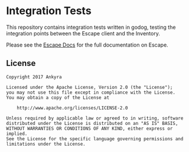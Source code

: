 Integration Tests
=================

This repository contains integration tests written in godog, testing the 
integration points between the Escape client and the Inventory. 

Please see the [Escape Docs](https://escape.ankyra.io/docs/) for the full
documentation on Escape.

## License

```
Copyright 2017 Ankyra

Licensed under the Apache License, Version 2.0 (the "License");
you may not use this file except in compliance with the License.
You may obtain a copy of the License at

    http://www.apache.org/licenses/LICENSE-2.0

Unless required by applicable law or agreed to in writing, software
distributed under the License is distributed on an "AS IS" BASIS,
WITHOUT WARRANTIES OR CONDITIONS OF ANY KIND, either express or implied.
See the License for the specific language governing permissions and
limitations under the License.
```
